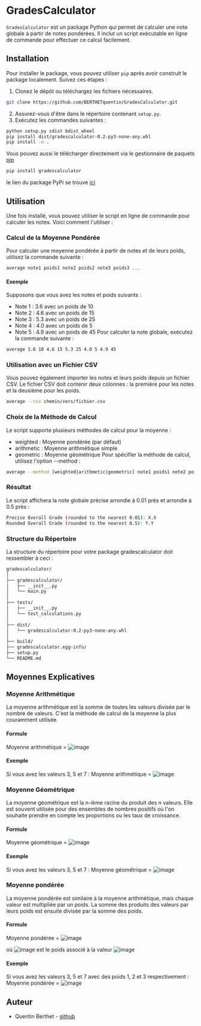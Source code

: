 # GradesCalculator

`GradesCalculator` est un package Python qui permet de calculer une note globale à partir de notes pondérées. Il inclut un script exécutable en ligne de commande pour effectuer ce calcul facilement.

## Installation

Pour installer le package, vous pouvez utiliser `pip` après avoir construit le package localement. Suivez ces étapes :

1. Clonez le dépôt ou téléchargez les fichiers nécessaires.
```bash
git clone https://github.com/BERTHETquentin/GradesCalculator.git
```
2. Assurez-vous d'être dans le répertoire contenant `setup.py`.
3. Exécutez les commandes suivantes :

```bash
python setup.py sdist bdist_wheel
pip install dist/gradescalculator-0.2-py3-none-any.whl
pip install -e .
```

Vous pouvez aussi le télécharger directement via le gestionnaire de paquets [pip](https://pypi.org/project/pip/)

```bash
pip install gradescalculator
```

le lien du package PyPi se trouve [ici](https://pypi.org/project/gradescalculator/)

## Utilisation

Une fois installé, vous pouvez utiliser le script en ligne de commande pour calculer les notes. Voici comment l'utiliser :

### Calcul de la Moyenne Pondérée
Pour calculer une moyenne pondérée à partir de notes et de leurs poids, utilisez la commande suivante :
```bash
average note1 poids1 note2 poids2 note3 poids3 ...
```
#### Exemple
Supposons que vous avez les notes et poids suivants :

- Note 1 : 3.6 avec un poids de 10
- Note 2 : 4.6 avec un poids de 15
- Note 3 : 5.3 avec un poids de 25
- Note 4 : 4.0 avec un poids de 5
- Note 5 : 4.9 avec un poids de 45
Pour calculer la note globale, exécutez la commande suivante :
```bash
average 3.6 10 4.6 15 5.3 25 4.0 5 4.9 45
```
### Utilisation avec un Fichier CSV
Vous pouvez également importer les notes et leurs poids depuis un fichier CSV. Le fichier CSV doit contenir deux colonnes : la première pour les notes et la deuxième pour les poids.
```bash
average --csv chemin/vers/fichier.csv
```
### Choix de la Méthode de Calcul
Le script supporte plusieurs méthodes de calcul pour la moyenne :
- weighted : Moyenne pondérée (par défaut)
- arithmetic : Moyenne arithmétique simple
- geometric : Moyenne géométrique
Pour spécifier la méthode de calcul, utilisez l'option --method :
```bash
average --method [weighted|arithmetic|geometric] note1 poids1 note2 poids2 ...
```
### Résultat

Le script affichera la note globale précise arrondie à 0.01 près et arrondie à 0.5 près :

```bash
Precise Overall Grade (rounded to the nearest 0.01): X.X
Rounded Overall Grade (rounded to the nearest 0.5): Y.Y
```

### Structure du Répertoire

La structure du répertoire pour votre package gradescalculator doit ressembler à ceci :

```bash
gradescalculator/
│
├── gradescalculator/
│   ├── __init__.py
│   └── main.py
│
├── tests/
│   ├── __init__.py
│   └── test_calculations.py
│
├── dist/
│   └── gradescalculator-0.2-py3-none-any.whl
│
├── build/
├── gradescalculator.egg-info/
├── setup.py
└── README.md
```

## Moyennes Explicatives

### Moyenne Arithmétique
La moyenne arithmétique est la somme de toutes les valeurs divisée par le nombre de valeurs. C'est la méthode de calcul de la moyenne la plus couramment utilisée. 
#### Formule
Moyenne arithmétique = ![image](https://github.com/BERTHETquentin/GradesCalculator/assets/123391834/3e18a60c-a863-4f92-9475-bd1d2e690d67)
#### Exemple 
Si vous avez les valeurs 3, 5 et 7 :
Moyenne arithmétique = ![image](https://github.com/BERTHETquentin/GradesCalculator/assets/123391834/ae7bd953-52eb-434c-aac8-53b9b1d3487a)

### Moyenne Géométrique
La moyenne géométrique est la n-ième racine du produit des n valeurs. Elle est souvent utilisée pour des ensembles de nombres positifs où l'on souhaite prendre en compte les proportions ou les taux de croissance.
#### Formule
Moyenne géométrique = ![image](https://github.com/BERTHETquentin/GradesCalculator/assets/123391834/58bdee09-4538-4c99-b903-2883319346e0)
#### Exemple 
Si vous avez les valeurs 3, 5 et 7 :
Moyenne géométrique = ![image](https://github.com/BERTHETquentin/GradesCalculator/assets/123391834/1b9d1152-ef77-42bb-9b4a-d9f75bc63cbb)

### Moyenne pondérée
La moyenne pondérée est similaire à la moyenne arithmétique, mais chaque valeur est multipliée par un poids. La somme des produits des valeurs par leurs poids est ensuite divisée par la somme des poids.
#### Formule
Moyenne pondérée = ![image](https://github.com/BERTHETquentin/GradesCalculator/assets/123391834/2319272f-9c88-483f-97a8-37c11017cf99)

où ![image](https://github.com/BERTHETquentin/GradesCalculator/assets/123391834/8184090c-d7fa-48c9-967c-d9ff82bd8ce7) est le poids associé à la valeur ![image](https://github.com/BERTHETquentin/GradesCalculator/assets/123391834/5099621f-31bc-405b-8d79-5ce61d43c0fb)



#### Exemple 
Si vous avez les valeurs 3, 5 et 7 avec des poids 1, 2 et 3 respectivement :
Moyenne pondérée = ![image](https://github.com/BERTHETquentin/GradesCalculator/assets/123391834/8a0dae51-ed74-4382-9810-32ea1a63e0de)

## Auteur
- Quentin Berthet - [github](https://github.com/BERTHETquentin)
